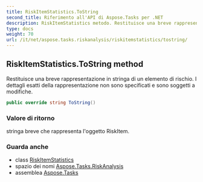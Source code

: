 ```yaml
---
title: RiskItemStatistics.ToString
second_title: Riferimento all'API di Aspose.Tasks per .NET
description: RiskItemStatistics metodo. Restituisce una breve rappresentazione in stringa di un elemento di rischio. I dettagli esatti della rappresentazione non sono specificati e sono soggetti a modifiche.
type: docs
weight: 70
url: /it/net/aspose.tasks.riskanalysis/riskitemstatistics/tostring/
---
```

## RiskItemStatistics.ToString method

Restituisce una breve rappresentazione in stringa di un elemento di rischio. I dettagli esatti della rappresentazione non sono specificati e sono soggetti a modifiche.

```csharp
public override string ToString()
```

### Valore di ritorno

stringa breve che rappresenta l'oggetto RiskItem.

### Guarda anche

* class [RiskItemStatistics](../)
* spazio dei nomi [Aspose.Tasks.RiskAnalysis](../../riskitemstatistics/)
* assemblea [Aspose.Tasks](../../../)


